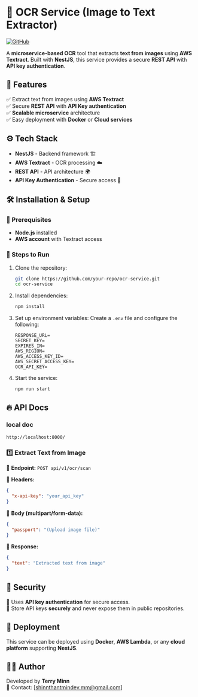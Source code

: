 # 📝 OCR Service (Image to Text Extractor)

[![GitHub](https://img.shields.io/badge/GitHub-Repo-blue?logo=github)](https://github.com/your-repo/ocr-service)

A **microservice-based OCR** tool that extracts **text from images** using **AWS Textract**. Built with **NestJS**, this service provides a secure **REST API** with **API key authentication**.

## 🚀 Features

✅ Extract text from images using **AWS Textract**  
✅ Secure **REST API** with **API Key authentication**  
✅ **Scalable microservice** architecture  
✅ Easy deployment with **Docker** or **Cloud services**

## ⚙️ Tech Stack

- **NestJS** - Backend framework 🏗️
- **AWS Textract** - OCR processing ☁️
- **REST API** - API architecture 🌍
- **API Key Authentication** - Secure access 🔑

## 🛠 Installation & Setup

### 📌 Prerequisites

- **Node.js** installed
- **AWS account** with Textract access

### 🔧 Steps to Run

1. Clone the repository:

   ```sh
   git clone https://github.com/your-repo/ocr-service.git
   cd ocr-service
   ```

2. Install dependencies:

   ```sh
   npm install
   ```

3. Set up environment variables:
   Create a `.env` file and configure the following:

   ```env
   RESPONSE_URL=
   SECRET_KEY=
   EXPIRES_IN=
   AWS_REGION=
   AWS_ACCESS_KEY_ID=
   AWS_SECRET_ACCESS_KEY=
   OCR_API_KEY=
   ```

4. Start the service:
   ```sh
   npm run start
   ```

## 🔥 API Docs

### local doc

```
http://localhost:8000/
```

### 1️⃣ Extract Text from Image

📌 **Endpoint:** `POST api/v1/ocr/scan`

📌 **Headers:**

```json
{
  "x-api-key": "your_api_key"
}
```

📌 **Body (multipart/form-data):**

```json
{
  "passport": "(Upload image file)"
}
```

📌 **Response:**

```json
{
  "text": "Extracted text from image"
}
```

## 🔐 Security

🔹 Uses **API key authentication** for secure access.  
🔹 Store API keys **securely** and never expose them in public repositories.

## 🚀 Deployment

This service can be deployed using **Docker**, **AWS Lambda**, or any **cloud platform** supporting **NestJS**.

## 👨‍💻 Author

Developed by **Terry Minn**  
📩 Contact: [shinnthantmindev.mm@gmail.com]
